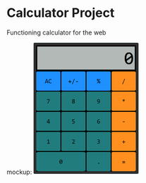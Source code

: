 # Calculator Project
Functioning calculator for the web

mockup:
<img src="https://github.com/jcmpdx/calculator/blob/main/calculator_mock.PNG" height="300px" width="auto" >
